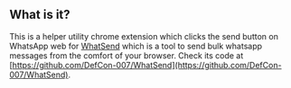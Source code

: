 ## What is it?



This is a helper utility chrome extension which clicks the send button on WhatsApp web for [WhatSend](https://whatsend.defcon007.com) which is a tool to send bulk whatsapp messages from the comfort of your browser. Check its code at [https://github.com/DefCon-007/WhatSend](https://github.com/DefCon-007/WhatSend).